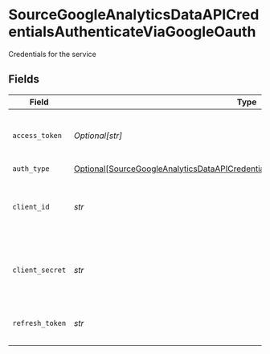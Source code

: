 # SourceGoogleAnalyticsDataAPICredentialsAuthenticateViaGoogleOauth

Credentials for the service


## Fields

| Field                                                                                                                                                                                   | Type                                                                                                                                                                                    | Required                                                                                                                                                                                | Description                                                                                                                                                                             |
| --------------------------------------------------------------------------------------------------------------------------------------------------------------------------------------- | --------------------------------------------------------------------------------------------------------------------------------------------------------------------------------------- | --------------------------------------------------------------------------------------------------------------------------------------------------------------------------------------- | --------------------------------------------------------------------------------------------------------------------------------------------------------------------------------------- |
| `access_token`                                                                                                                                                                          | *Optional[str]*                                                                                                                                                                         | :heavy_minus_sign:                                                                                                                                                                      | Access Token for making authenticated requests.                                                                                                                                         |
| `auth_type`                                                                                                                                                                             | [Optional[SourceGoogleAnalyticsDataAPICredentialsAuthenticateViaGoogleOauthAuthType]](../../models/shared/sourcegoogleanalyticsdataapicredentialsauthenticateviagoogleoauthauthtype.md) | :heavy_minus_sign:                                                                                                                                                                      | N/A                                                                                                                                                                                     |
| `client_id`                                                                                                                                                                             | *str*                                                                                                                                                                                   | :heavy_check_mark:                                                                                                                                                                      | The Client ID of your Google Analytics developer application.                                                                                                                           |
| `client_secret`                                                                                                                                                                         | *str*                                                                                                                                                                                   | :heavy_check_mark:                                                                                                                                                                      | The Client Secret of your Google Analytics developer application.                                                                                                                       |
| `refresh_token`                                                                                                                                                                         | *str*                                                                                                                                                                                   | :heavy_check_mark:                                                                                                                                                                      | The token for obtaining a new access token.                                                                                                                                             |